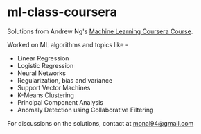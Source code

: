 # ml-class-coursera
Solutions from Andrew Ng's [Machine Learning Coursera Course](https://www.coursera.org/learn/machine-learning). 

Worked on ML algorithms and topics like -
- Linear Regression
- Logistic Regression
- Neural Networks
- Regularization, bias and variance
- Support Vector Machines
- K-Means Clustering
- Principal Component Analysis
- Anomaly Detection using Collaborative Filtering 

For discussions on the solutions, contact at monal94@gmail.com